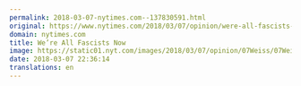 ```yaml
---
permalink: 2018-03-07-nytimes.com--137830591.html
original: https://www.nytimes.com/2018/03/07/opinion/were-all-fascists-now.html?partner=rss&amp;emc=rss
domain: nytimes.com
title: We’re All Fascists Now
image: https://static01.nyt.com/images/2018/03/07/opinion/07Weiss/07Weiss-mediumThreeByTwo440.jpg
date: 2018-03-07 22:36:14
translations: en
---
```


